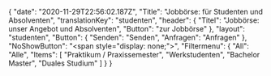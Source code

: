 {
"date": "2020-11-29T22:56:02.187Z",
  "Title": "Jobbörse: für Studenten und Absolventen",
  "translationKey": "studenten",
  "header": {
    "Titel": "Jobbörse: unser Angebot  und Absolventen",
    "Button": "zur Jobbörse"
  },
  "layout": "studenten",
  "Button": {
    "Senden": "Senden",
    "Anfragen": "Anfragen"
  },
  "NoShowButton": "<span style=\"display: none;\">",
  "Filtermenu": {
    "All": "Alle",
    "Items": [
      "Praktikum / Praxissemester",
      "Werkstudenten",
      "Bachelor Master",
      "Duales Studium"
    ]
  }
}
